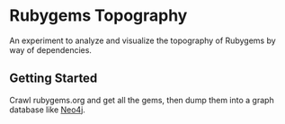 # Rubygems Topography

An experiment to analyze and visualize the topography of Rubygems by way of
dependencies.

## Getting Started

Crawl rubygems.org and get all the gems, then dump them into a graph database
like [Neo4j](http://neo4j.com).
